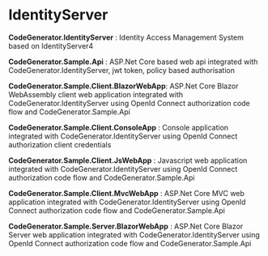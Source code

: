 # IdentityServer

**CodeGenerator.IdentityServer** : Identity Access Management System based on IdentityServer4

**CodeGenerator.Sample.Api** : ASP.Net Core based web api integrated with CodeGenerator.IdentityServer, jwt token, policy based authorisation

**CodeGenerator.Sample.Client.BlazorWebApp**: ASP.Net Core Blazor WebAssembly client web application integrated with CodeGenerator.IdentityServer using OpenId Connect authorization code flow and CodeGenerator.Sample.Api

**CodeGenerator.Sample.Client.ConsoleApp** : Console application integrated with CodeGenerator.IdentityServer using OpenId Connect authorization client credentials

**CodeGenerator.Sample.Client.JsWebApp** : Javascript web application integrated with CodeGenerator.IdentityServer using OpenId Connect authorization code flow and CodeGenerator.Sample.Api

**CodeGenerator.Sample.Client.MvcWebApp** : ASP.Net Core MVC web application integrated with CodeGenerator.IdentityServer using OpenId Connect authorization code flow and CodeGenerator.Sample.Api

**CodeGenerator.Sample.Server.BlazorWebApp** : ASP.Net Core Blazor Server web application integrated with CodeGenerator.IdentityServer using OpenId Connect authorization code flow and CodeGenerator.Sample.Api

